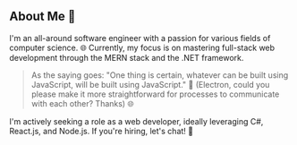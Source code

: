 ## About Me 🚀
I'm an all-around software engineer with a passion for various fields of computer science. 🌐 Currently, my focus is on mastering full-stack web development through the MERN stack and the .NET framework.

> As the saying goes: "One thing is certain, whatever can be built using JavaScript, will be built using JavaScript." 🤖 (Electron, could you please make it more straightforward for processes to communicate with each other? Thanks) 🌐

I'm actively seeking a role as a web developer, ideally leveraging C#, React.js, and Node.js. If you're hiring, let's chat! 💬
